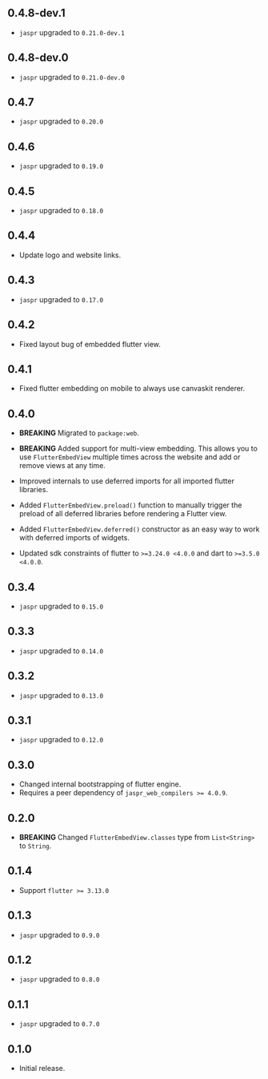 ## 0.4.8-dev.1

- `jaspr` upgraded to `0.21.0-dev.1`

## 0.4.8-dev.0

- `jaspr` upgraded to `0.21.0-dev.0`

## 0.4.7

- `jaspr` upgraded to `0.20.0`

## 0.4.6

- `jaspr` upgraded to `0.19.0`

## 0.4.5

- `jaspr` upgraded to `0.18.0`

## 0.4.4

- Update logo and website links.

## 0.4.3

- `jaspr` upgraded to `0.17.0`

## 0.4.2

- Fixed layout bug of embedded flutter view.

## 0.4.1

- Fixed flutter embedding on mobile to always use canvaskit renderer.

## 0.4.0

- **BREAKING** Migrated to `package:web`.
- **BREAKING** Added support for multi-view embedding. This allows you to use `FlutterEmbedView` multiple times across
  the website and add or remove views at any time.

- Improved internals to use deferred imports for all imported flutter libraries.
- Added `FlutterEmbedView.preload()` function to manually trigger the preload of all deferred libraries before rendering
  a Flutter view.
- Added `FlutterEmbedView.deferred()` constructor as an easy way to work with deferred imports of widgets.

- Updated sdk constraints of flutter to `>=3.24.0 <4.0.0` and dart to `>=3.5.0 <4.0.0`.

## 0.3.4

- `jaspr` upgraded to `0.15.0`

## 0.3.3

- `jaspr` upgraded to `0.14.0`

## 0.3.2

- `jaspr` upgraded to `0.13.0`

## 0.3.1

- `jaspr` upgraded to `0.12.0`

## 0.3.0

- Changed internal bootstrapping of flutter engine.
- Requires a peer dependency of `jaspr_web_compilers >= 4.0.9`.

## 0.2.0

- **BREAKING** Changed `FlutterEmbedView.classes` type from `List<String>` to `String`.

## 0.1.4

- Support `flutter >= 3.13.0`

## 0.1.3

- `jaspr` upgraded to `0.9.0`

## 0.1.2

- `jaspr` upgraded to `0.8.0`

## 0.1.1

- `jaspr` upgraded to `0.7.0`

## 0.1.0

- Initial release.
